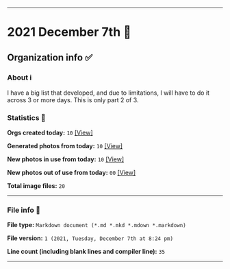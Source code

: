 
***

# 2021 December 7th 📅

## Organization info ✅

### About ℹ️

I have a big list that developed, and due to limitations, I will have to do it across 3 or more days. This is only part 2 of 3.

### Statistics 📝

**Orgs created today:** `10` [[View]](/NewOrgs/2021/12_December/README.md#december-7th-2021)

**Generated photos from today:** `10` [[View]](/OrganizationGraphics/ByDate/2021/12_December/07/Generated/)

**New photos in use from today:** `10` [[View]](/OrganizationGraphics/ByDate/2021/12_December/07/Used/)

**New photos out of use from today:** `00` [[View]](/OrganizationGraphics/ByDate/2021/12_December/07/Unused/)

**Total image files:** `20`

***

### File info 📜

**File type:** `Markdown document (*.md *.mkd *.mdown *.markdown)`

**File version:** `1 (2021, Tuesday, December 7th at 8:24 pm)`

**Line count (including blank lines and compiler line):** `35`

***

